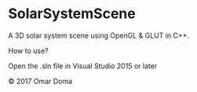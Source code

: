 # SolarSystemScene

A 3D solar system scene using OpenGL &amp; GLUT in C++.

How to use?

Open the .sln file in Visual Studio 2015 or later

© 2017 Omar Doma

